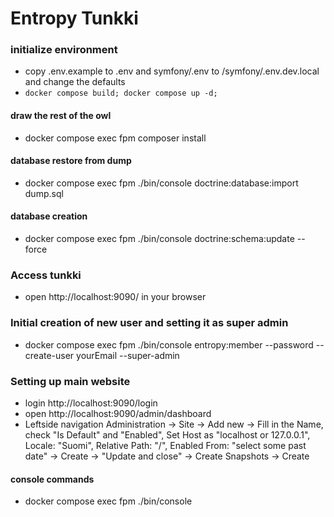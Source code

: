 # Entropy Tunkki

### initialize environment

- copy .env.example to .env and symfony/.env to /symfony/.env.dev.local and change the defaults
- `docker compose build; docker compose up -d;`

#### draw the rest of the owl

- docker compose exec fpm composer install

#### database restore from dump

- docker compose exec fpm ./bin/console doctrine:database:import dump.sql

#### database creation

- docker compose exec fpm ./bin/console doctrine:schema:update --force

### Access tunkki

- open http://localhost:9090/ in your browser

### Initial creation of new user and setting it as super admin

- docker compose exec fpm ./bin/console entropy:member --password --create-user yourEmail --super-admin

### Setting up main website

- login http://localhost:9090/login
- open http://localhost:9090/admin/dashboard
- Leftside navigation Administration -> Site -> Add new -> Fill in the Name, check "Is Default" and "Enabled", Set Host as "localhost or 127.0.0.1", Locale: "Suomi", Relative Path: "/", Enabled From: "select some past date" -> Create -> "Update and close" -> Create Snapshots -> Create

#### console commands

- docker compose exec fpm ./bin/console
